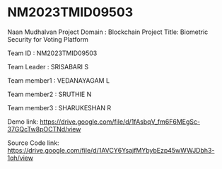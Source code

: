 # NM2023TMID09503
Naan Mudhalvan Project
Domain : Blockchain
Project Title: Biometric Security for Voting Platform

Team ID : NM2023TMID09503

Team Leader : SRISABARI S

Team member1 : VEDANAYAGAM L

Team member2 : SRUTHIE N

Team member3 : SHARUKESHAN R

Demo link: https://drive.google.com/file/d/1fAsbqV_fm6F6MEgSc-37GQcTw8pOCTNd/view

Source Code link: https://drive.google.com/file/d/1AVCY6YsajfMYbybEzp45wWWJDbh3-1qh/view
